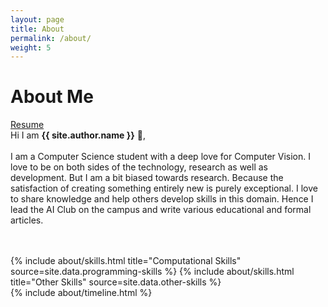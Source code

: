 ```yaml
---
layout: page
title: About
permalink: /about/
weight: 5
---
```


# **About Me** 
<a class="btn btn-outline-primary float-right" href="https://drive.google.com/file/d/12MkVwt7mMwxBSQF2j4uAUQwKf8rvcWsC/view?usp=sharing" role="button">Resume</a>
<br>
Hi I am **{{ site.author.name }}** :wave:,<br><br>
I am a Computer Science student with a deep love for Computer Vision. I love to be on both sides of the technology, research as well as development. But I am a bit biased towards research. Because the satisfaction of creating something entirely new is purely exceptional. I love to share knowledge and help others develop skills in this domain. Hence I lead the AI Club on the campus and write various educational and formal articles.
<div class="skill-bar skill-bar-blue"></div>
<br>
<br>
<div class="row">
{% include about/skills.html title="Computational Skills" source=site.data.programming-skills %}
{% include about/skills.html title="Other Skills" source=site.data.other-skills %}
</div>

<div class="row">
{% include about/timeline.html %}
</div>